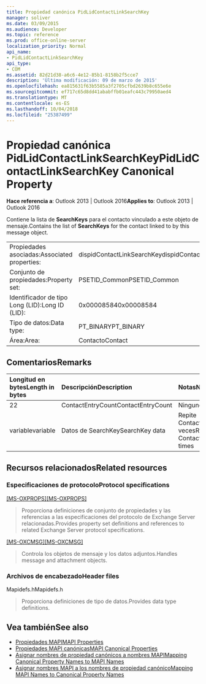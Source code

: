 ```yaml
---
title: Propiedad canónica PidLidContactLinkSearchKey
manager: soliver
ms.date: 03/09/2015
ms.audience: Developer
ms.topic: reference
ms.prod: office-online-server
localization_priority: Normal
api_name:
- PidLidContactLinkSearchKey
api_type:
- COM
ms.assetid: 82d21d38-a6c6-4e12-85b1-8158b2f5cce7
description: 'Última modificación: 09 de marzo de 2015'
ms.openlocfilehash: ea815631f63b5585a3f2705cfbd2639b8c655e6e
ms.sourcegitcommit: ef717c65d8dd41ababffb01eafc443c79950aed4
ms.translationtype: MT
ms.contentlocale: es-ES
ms.lasthandoff: 10/04/2018
ms.locfileid: "25387499"
---
```

# <a name="pidlidcontactlinksearchkey-canonical-property"></a><span data-ttu-id="164bd-103">Propiedad canónica PidLidContactLinkSearchKey</span><span class="sxs-lookup"><span data-stu-id="164bd-103">PidLidContactLinkSearchKey Canonical Property</span></span>

<span data-ttu-id="164bd-104">**Hace referencia a**: Outlook 2013 | Outlook 2016</span><span class="sxs-lookup"><span data-stu-id="164bd-104">**Applies to**: Outlook 2013 | Outlook 2016</span></span> 
  
<span data-ttu-id="164bd-105">Contiene la lista de **SearchKeys** para el contacto vinculado a este objeto de mensaje.</span><span class="sxs-lookup"><span data-stu-id="164bd-105">Contains the list of **SearchKeys** for the contact linked to by this message object.</span></span> 
  
|||
|:-----|:-----|
|<span data-ttu-id="164bd-106">Propiedades asociadas:</span><span class="sxs-lookup"><span data-stu-id="164bd-106">Associated properties:</span></span>  <br/> |<span data-ttu-id="164bd-107">dispidContactLinkSearchKey</span><span class="sxs-lookup"><span data-stu-id="164bd-107">dispidContactLinkSearchKey</span></span>  <br/> |
|<span data-ttu-id="164bd-108">Conjunto de propiedades:</span><span class="sxs-lookup"><span data-stu-id="164bd-108">Property set:</span></span>  <br/> |<span data-ttu-id="164bd-109">PSETID_Common</span><span class="sxs-lookup"><span data-stu-id="164bd-109">PSETID_Common</span></span>  <br/> |
|<span data-ttu-id="164bd-110">Identificador de tipo Long (LID):</span><span class="sxs-lookup"><span data-stu-id="164bd-110">Long ID (LID):</span></span>  <br/> |<span data-ttu-id="164bd-111">0x00008584</span><span class="sxs-lookup"><span data-stu-id="164bd-111">0x00008584</span></span>  <br/> |
|<span data-ttu-id="164bd-112">Tipo de datos:</span><span class="sxs-lookup"><span data-stu-id="164bd-112">Data type:</span></span>  <br/> |<span data-ttu-id="164bd-113">PT_BINARY</span><span class="sxs-lookup"><span data-stu-id="164bd-113">PT_BINARY</span></span>  <br/> |
|<span data-ttu-id="164bd-114">Área:</span><span class="sxs-lookup"><span data-stu-id="164bd-114">Area:</span></span>  <br/> |<span data-ttu-id="164bd-115">Contacto</span><span class="sxs-lookup"><span data-stu-id="164bd-115">Contact</span></span>  <br/> |
   
## <a name="remarks"></a><span data-ttu-id="164bd-116">Comentarios</span><span class="sxs-lookup"><span data-stu-id="164bd-116">Remarks</span></span>

|<span data-ttu-id="164bd-117">**Longitud en bytes**</span><span class="sxs-lookup"><span data-stu-id="164bd-117">**Length in bytes**</span></span>|<span data-ttu-id="164bd-118">**Descripción**</span><span class="sxs-lookup"><span data-stu-id="164bd-118">**Description**</span></span>|<span data-ttu-id="164bd-119">**Notas**</span><span class="sxs-lookup"><span data-stu-id="164bd-119">**Notes**</span></span>|
|:-----|:-----|:-----|
|<span data-ttu-id="164bd-120">2</span><span class="sxs-lookup"><span data-stu-id="164bd-120">2</span></span>  <br/> |<span data-ttu-id="164bd-121">ContactEntryCount</span><span class="sxs-lookup"><span data-stu-id="164bd-121">ContactEntryCount</span></span>  <br/> |<span data-ttu-id="164bd-122">Ninguno</span><span class="sxs-lookup"><span data-stu-id="164bd-122">None</span></span>  <br/> |
|<span data-ttu-id="164bd-123">variable</span><span class="sxs-lookup"><span data-stu-id="164bd-123">variable</span></span>  <br/> |<span data-ttu-id="164bd-124">Datos de SearchKey</span><span class="sxs-lookup"><span data-stu-id="164bd-124">SearchKey data</span></span>  <br/> |<span data-ttu-id="164bd-125">Repite ContactEntryCount veces</span><span class="sxs-lookup"><span data-stu-id="164bd-125">Repeats ContactEntryCount times</span></span>  <br/> |
   
## <a name="related-resources"></a><span data-ttu-id="164bd-126">Recursos relacionados</span><span class="sxs-lookup"><span data-stu-id="164bd-126">Related resources</span></span>

### <a name="protocol-specifications"></a><span data-ttu-id="164bd-127">Especificaciones de protocolo</span><span class="sxs-lookup"><span data-stu-id="164bd-127">Protocol specifications</span></span>

<span data-ttu-id="164bd-128">[[MS-OXPROPS]](https://msdn.microsoft.com/library/f6ab1613-aefe-447d-a49c-18217230b148%28Office.15%29.aspx)</span><span class="sxs-lookup"><span data-stu-id="164bd-128">[[MS-OXPROPS]](https://msdn.microsoft.com/library/f6ab1613-aefe-447d-a49c-18217230b148%28Office.15%29.aspx)</span></span>
  
> <span data-ttu-id="164bd-129">Proporciona definiciones de conjunto de propiedades y las referencias a las especificaciones del protocolo de Exchange Server relacionadas.</span><span class="sxs-lookup"><span data-stu-id="164bd-129">Provides property set definitions and references to related Exchange Server protocol specifications.</span></span>
    
<span data-ttu-id="164bd-130">[[MS-OXCMSG]](https://msdn.microsoft.com/library/7fd7ec40-deec-4c06-9493-1bc06b349682%28Office.15%29.aspx)</span><span class="sxs-lookup"><span data-stu-id="164bd-130">[[MS-OXCMSG]](https://msdn.microsoft.com/library/7fd7ec40-deec-4c06-9493-1bc06b349682%28Office.15%29.aspx)</span></span>
  
> <span data-ttu-id="164bd-131">Controla los objetos de mensaje y los datos adjuntos.</span><span class="sxs-lookup"><span data-stu-id="164bd-131">Handles message and attachment objects.</span></span>
    
### <a name="header-files"></a><span data-ttu-id="164bd-132">Archivos de encabezado</span><span class="sxs-lookup"><span data-stu-id="164bd-132">Header files</span></span>

<span data-ttu-id="164bd-133">Mapidefs.h</span><span class="sxs-lookup"><span data-stu-id="164bd-133">Mapidefs.h</span></span>
  
> <span data-ttu-id="164bd-134">Proporciona definiciones de tipo de datos.</span><span class="sxs-lookup"><span data-stu-id="164bd-134">Provides data type definitions.</span></span>
    
## <a name="see-also"></a><span data-ttu-id="164bd-135">Vea también</span><span class="sxs-lookup"><span data-stu-id="164bd-135">See also</span></span>

- [<span data-ttu-id="164bd-136">Propiedades MAPI</span><span class="sxs-lookup"><span data-stu-id="164bd-136">MAPI Properties</span></span>](mapi-properties.md) 
- [<span data-ttu-id="164bd-137">Propiedades MAPI canónicas</span><span class="sxs-lookup"><span data-stu-id="164bd-137">MAPI Canonical Properties</span></span>](mapi-canonical-properties.md)
- [<span data-ttu-id="164bd-138">Asignar nombres de propiedad canónicos a nombres MAPI</span><span class="sxs-lookup"><span data-stu-id="164bd-138">Mapping Canonical Property Names to MAPI Names</span></span>](mapping-canonical-property-names-to-mapi-names.md)
- [<span data-ttu-id="164bd-139">Asignar nombres MAPI a los nombres de propiedad canónico</span><span class="sxs-lookup"><span data-stu-id="164bd-139">Mapping MAPI Names to Canonical Property Names</span></span>](mapping-mapi-names-to-canonical-property-names.md)

